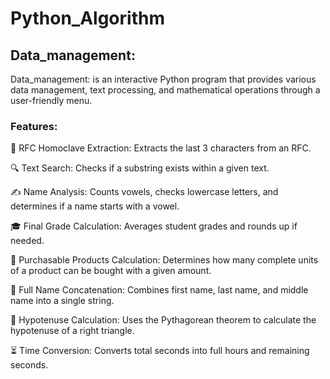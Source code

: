 # Python_Algorithm

## Data_management: 
Data_management: is an interactive Python program that provides various data management, text processing, and mathematical operations through a user-friendly menu.

### Features:
📌 RFC Homoclave Extraction: Extracts the last 3 characters from an RFC.

🔍 Text Search: Checks if a substring exists within a given text.

✍ Name Analysis: Counts vowels, checks lowercase letters, and determines if a name starts with a vowel.

🎓 Final Grade Calculation: Averages student grades and rounds up if needed.

🛒 Purchasable Products Calculation: Determines how many complete units of a product can be bought with a given amount.

📄 Full Name Concatenation: Combines first name, last name, and middle name into a single string.

📏 Hypotenuse Calculation: Uses the Pythagorean theorem to calculate the hypotenuse of a right triangle.

⏳ Time Conversion: Converts total seconds into full hours and remaining seconds.


